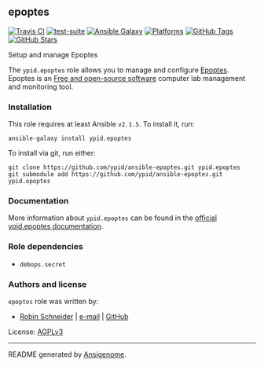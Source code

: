 ## epoptes

<!-- This file was generated by Ansigenome. Do not edit this file directly but
     instead have a look at the files in the ./meta/ directory. -->

[![Travis CI](https://img.shields.io/travis/ypid/ansible-epoptes.svg?style=flat)](https://travis-ci.org/ypid/ansible-epoptes)
[![test-suite](https://img.shields.io/badge/test--suite-ansible--epoptes-blue.svg?style=flat)](https://github.com/ypid/test-suite/tree/master/ansible-epoptes/)
[![Ansible Galaxy](https://img.shields.io/badge/galaxy-ypid.epoptes-660198.svg?style=flat)](https://galaxy.ansible.com/ypid/epoptes)
[![Platforms](https://img.shields.io/badge/platforms-debian%20/%20ubuntu-lightgrey.svg?style=flat)](#)
[![GitHub Tags](https://img.shields.io/github/tag/ypid/ansible-epoptes.svg)](https://github.com/ypid/ansible-epoptes)
[![GitHub Stars](https://img.shields.io/github/stars/ypid/ansible-epoptes.svg)](https://github.com/ypid/ansible-epoptes)

Setup and manage Epoptes

The `ypid.epoptes` role allows you to manage and configure [Epoptes].
Epoptes is an [Free and open-source software] computer lab management and monitoring tool.

[Epoptes]: http://www.epoptes.org/
[Free and open-source software]: https://en.wikipedia.org/wiki/Free_and_open-source_software

### Installation

This role requires at least Ansible `v2.1.5`. To install it, run:

```Shell
ansible-galaxy install ypid.epoptes
```

To install via git, run either:

```Shell
git clone https://github.com/ypid/ansible-epoptes.git ypid.epoptes
git submodule add https://github.com/ypid/ansible-epoptes.git ypid.epoptes
```

### Documentation

More information about `ypid.epoptes` can be found in the
[official ypid.epoptes documentation](https://ypid-ansible-roles.readthedocs.io/en/latest/ansible/roles/ansible-epoptes/docs/).


### Role dependencies

- `debops.secret`




### Authors and license

`epoptes` role was written by:

- [Robin Schneider](https://docs.debops.org/en/latest/debops-keyring/docs/entities.html#debops-keyring-entity-ypid) | [e-mail](mailto:ypid@riseup.net) | [GitHub](https://github.com/ypid)

License: [AGPLv3](https://tldrlegal.com/license/gnu-affero-general-public-license-v3-%28agpl-3.0%29)

***

README generated by [Ansigenome](https://github.com/nickjj/ansigenome/).
